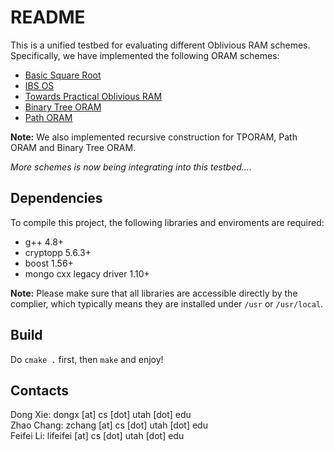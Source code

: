 # README
This is a unified testbed for evaluating different Oblivious RAM schemes. Specifically, we have implemented the following ORAM schemes:

- [Basic Square Root](http://dl.acm.org/citation.cfm?id=28416)
- [IBS OS](https://bpb-us-e1.wpmucdn.com/sites.psu.edu/dist/b/123163/files/2020/09/psp-icde.pdf)
- [Towards Practical Oblivious RAM](http://arxiv.org/pdf/1106.3652.pdf)
- [Binary Tree ORAM](https://eprint.iacr.org/2011/407.pdf)
- [Path ORAM](https://people.csail.mit.edu/devadas/pubs/PathORam.pdf)

**Note:** We also implemented recursive construction for TPORAM, Path ORAM and Binary Tree ORAM.

*More schemes is now being integrating into this testbed....*

## Dependencies
To compile this project, the following libraries and enviroments are required:

- g++ 4.8+
- cryptopp 5.6.3+
- boost 1.56+
- mongo cxx legacy driver 1.10+

**Note:** Please make sure that all libraries are accessible directly by the complier, which typically means they are installed under `/usr` or `/usr/local`.

## Build
Do `cmake .` first, then `make` and enjoy!

## Contacts
Dong Xie: dongx [at] cs [dot] utah [dot] edu  
Zhao Chang: zchang [at] cs [dot] utah [dot] edu  
Feifei Li: lifeifei [at] cs [dot] utah [dot] edu
